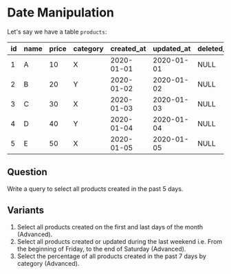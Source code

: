 # Date Manipulation

Let's say we have a table `products`:

| id | name | price | category | created_at | updated_at | deleted_at |
|----|------|-------|----------|------------|------------|------------|
| 1  | A    | 10    | X        | 2020-01-01 | 2020-01-01 | NULL       |
| 2  | B    | 20    | Y        | 2020-01-02 | 2020-01-02 | NULL       |
| 3  | C    | 30    | X        | 2020-01-03 | 2020-01-03 | NULL       |
| 4  | D    | 40    | Y        | 2020-01-04 | 2020-01-04 | NULL       |
| 5  | E    | 50    | X        | 2020-01-05 | 2020-01-05 | NULL       |

## Question

Write a query to select all products created in the past 5 days.


## Variants

1. Select all products created on the first and last days of the month (Advanced).
2. Select all products created or updated during the last weekend i.e. From the beginning of Friday, to the end of Saturday (Advanced).
3. Select the percentage of all products created in the past 7 days by category (Advanced).

